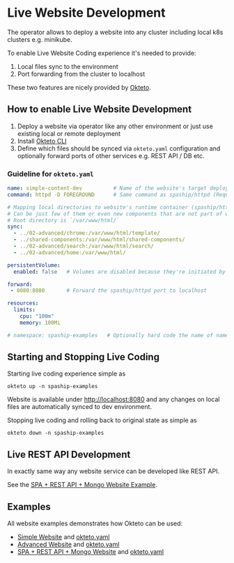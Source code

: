 # Live Website Development

The operator allows to deploy a website into any cluster including local k8s clusters e.g. minikube.

To enable Live Website Coding experience it's needed to provide:

1. Local files sync to the environment
2. Port forwarding from the cluster to localhost

These two features are nicely provided by [Okteto](https://okteto.com/).

## How to enable Live Website Development

1. Deploy a website via operator like any other environment or just use existing local or remote deployment
2. Install [Okteto CLI](https://okteto.com/docs/getting-started/installation/index.html)
3. Define which files should be synced via `okteto.yaml` configuration and optionally forward ports of other services e.g. REST API / DB etc.

### Guideline for `okteto.yaml`

```yaml
name: simple-content-dev          # Name of the website's target deployment managed by operator (Required)
command: httpd -D FOREGROUND      # Same command as spaship/httpd (Required)

# Mapping local directories to website's runtime container (spaship/httpd).
# Can be just few of them or even new components that are not part of website.yaml
# Root directory is `/var/www/html/`
sync:
  - ../02-advanced/chrome:/var/www/html/template/
  - ../shared-components:/var/www/html/shared-components/
  - ../02-advanced/search:/var/www/html/search/
  - ../02-advanced/home:/var/www/html/

persistentVolume:
  enabled: false   # Volumes are disabled because they're initiated by init container

forward:
 - 8080:8080       # Forward the spaship/httpd port to localhost

resources:
  limits:
    cpu: "100m"
    memory: 100Mi

# namespace: spaship-examples   # Optionally hard code the name of namespace
```

## Starting and Stopping Live Coding

Starting live coding experience simple as
```shell
okteto up -n spaship-examples
```

Website is available under [http://localhost:8080](http://localhost:8080) and any changes on local files are automatically synced to dev environment.

Stopping live coding and rolling back to original state as simple as
```shell
okteto down -n spaship-examples
```

## Live REST API Development

In exactly same way any website service can be developed like REST API.

See the [SPA + REST API + Mongo Website Example](https://github.com/spaship/spaship-examples/tree/main/websites/03-spa-restapi-mongo).

## Examples

All website examples demonstrates how Okteto can be used:

 * [Simple Website](https://github.com/spaship/spaship-examples/tree/main/websites/01-simple#local-live-development-by-okteto) 
   and [okteto.yaml](https://github.com/spaship/spaship-examples/blob/main/websites/01-simple/okteto.yaml)
 * [Advanced Website](https://github.com/spaship/spaship-examples/tree/main/websites/02-advanced#local-live-development-by-okteto) 
   and [okteto.yaml](https://github.com/spaship/spaship-examples/blob/main/websites/02-advanced/okteto.yaml)
 * [SPA + REST API + Mongo Website](https://github.com/spaship/spaship-examples/tree/main/websites/03-spa-restapi-mongo#local-live-development-by-okteto) 
   and [okteto.yaml](https://github.com/spaship/spaship-examples/blob/main/websites/03-spa-restapi-mongo/okteto.yaml)
